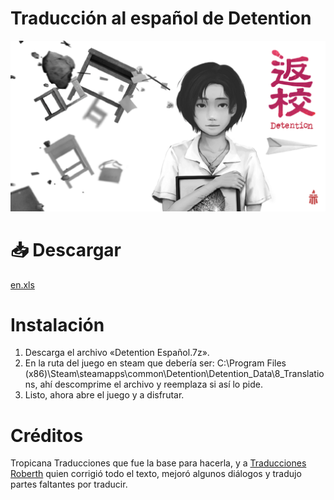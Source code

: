 # Traducción al español de Detention
![Logo](assets/Detention.png)

# 📥 Descargar
[en.xls](https://github.com/roberthvzla/Detention/raw/main/Detention-Español.7z)

# Instalación
1. Descarga el archivo «Detention Español.7z».
2. En la ruta del juego en steam  que debería ser: C:\Program Files (x86)\Steam\steamapps\common\Detention\Detention_Data\8_Translations, ahí descomprime el archivo y reemplaza si así lo pide.
3. Listo, ahora abre el juego y a disfrutar.

# Créditos
Tropicana Traducciones que fue la base para hacerla, y a [Traducciones Roberth](https://www.facebook.com/TraduccionesRoberth) quien corrigió todo el texto, mejoró algunos diálogos y tradujo partes faltantes por traducir.
